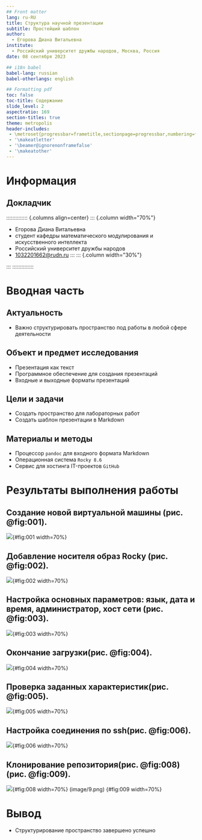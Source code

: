 ```yaml
---
## Front matter
lang: ru-RU
title: Структура научной презентации
subtitle: Простейший шаблон
author:
  - Егорова Диана Витальевна
institute:
  - Российский университет дружбы народов, Москва, Россия
date: 08 сентября 2023

## i18n babel
babel-lang: russian
babel-otherlangs: english

## Formatting pdf
toc: false
toc-title: Содержание
slide_level: 2
aspectratio: 169
section-titles: true
theme: metropolis
header-includes:
 - \metroset{progressbar=frametitle,sectionpage=progressbar,numbering=fraction}
 - '\makeatletter'
 - '\beamer@ignorenonframefalse'
 - '\makeatother'
---
```


# Информация

## Докладчик

:::::::::::::: {.columns align=center}
::: {.column width="70%"}
  * Егорова Диана Витальевна
  * студент кафедры математического модулирования и искусственного интеллекта
  * Российский университет дружбы народов
  * [1032201662@rudn.ru](mailto:1032201662@rudn.ru)
:::
::: {.column width="30%"}



:::
::::::::::::::
# Вводная часть

## Актуальность

- Важно структурировать пространство под работы в любой сфере деятельности

## Объект и предмет исследования

- Презентация как текст
- Программное обеспечение для создания презентаций
- Входные и выходные форматы презентаций

## Цели и задачи

- Создать пространство для лабораторных работ
- Создать шаблон презентации в Markdown

## Материалы и методы

- Процессор `pandoc` для входного формата Markdown
- Операционная система `Rocky 8.6`
- Сервис для хостинга IT-проектов `GitHub`

# Результаты выполнения работы

## Создание новой виртуальной машины (рис. @fig:001).

![](image/1.png){#fig:001 width=70%}

## Добавление носителя образ Rocky (рис. @fig:002).

![](image/2.png){#fig:002 width=70%}

## Настройка основных параметров: язык, дата и время, администратор, хост сети (рис. @fig:003).

![](image/3.png){#fig:003 width=70%}

## Окончание загрузки(рис. @fig:004).

![](image/4.png){#fig:004 width=70%}

## Проверка заданных характеристик(рис. @fig:005).

![](image/5.png){#fig:005 width=70%}

## Настройка соединения по ssh(рис. @fig:006).

![](image/6.png){#fig:006 width=70%}

## Клонирование репозитория(рис. @fig:008) (рис. @fig:009).

![](image/8.png){#fig:008 width=70%} (image/9.png) {#fig:009 width=70%}


# Вывод

- Структурирование пространство завершено успешно


